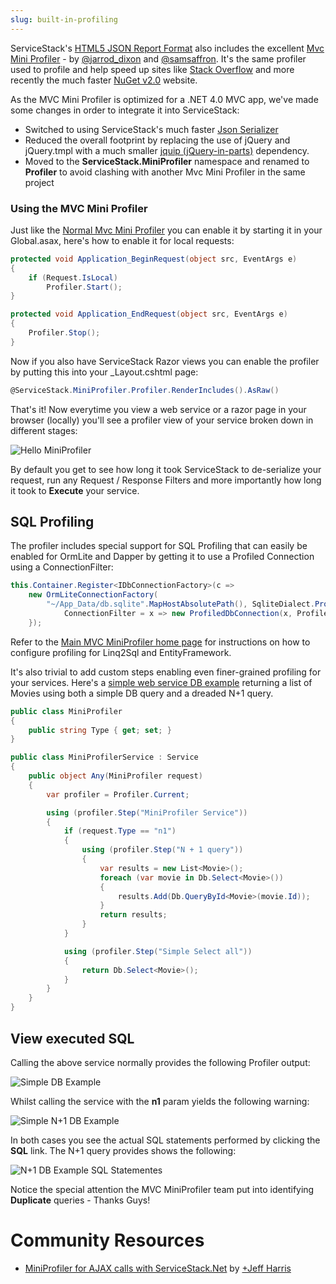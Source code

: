 ```yaml
---
slug: built-in-profiling
---
```

ServiceStack's [HTML5 JSON Report Format](https://github.com/ServiceStack/ServiceStack/wiki/HTML5ReportFormat) also includes the excellent [Mvc Mini Profiler](http://code.google.com/p/mvc-mini-profiler/) - by [@jarrod_dixon](https://twitter.com/jarrod_dixon) and [@samsaffron](https://twitter.com/samsaffron).
It's the same profiler used to profile and help speed up sites like [Stack Overflow](http://www.stackoverflow.com) and more recently the much faster [NuGet v2.0](http://nuget.org) website.

As the MVC Mini Profiler is optimized for a .NET 4.0 MVC app, we've made some changes in order to integrate it into ServiceStack:
  
  - Switched to using ServiceStack's much faster [Json Serializer](https://github.com/ServiceStack/ServiceStack.Text)
  - Reduced the overall footprint by replacing the use of jQuery and jQuery.tmpl with a much smaller [jquip (jQuery-in-parts)](https://github.com/mythz/jquip) dependency.
  - Moved to the **ServiceStack.MiniProfiler** namespace and renamed to **Profiler** to avoid clashing with another Mvc Mini Profiler in the same project

### Using the MVC Mini Profiler

Just like the [Normal Mvc Mini Profiler](http://code.google.com/p/mvc-mini-profiler/) you can enable it by starting it in your Global.asax, here's how to enable it for local requests:
 
```csharp
protected void Application_BeginRequest(object src, EventArgs e)
{
    if (Request.IsLocal)
        Profiler.Start();
}

protected void Application_EndRequest(object src, EventArgs e)
{
    Profiler.Stop();
}
```
Now if you also have ServiceStack Razor views you can enable the profiler by putting this into your _Layout.cshtml page:
```csharp
@ServiceStack.MiniProfiler.Profiler.RenderIncludes().AsRaw() 
```
That's it! Now everytime you view a web service or a razor page in your browser (locally) you'll see a profiler view of your service broken down in different stages:

![Hello MiniProfiler](http://mono.servicestack.net/files/miniprofiler-hello.png)

By default you get to see how long it took ServiceStack to de-serialize your request, run any Request / Response Filters and more importantly how long it took to **Execute** your service.

## SQL Profiling

The profiler includes special support for SQL Profiling that can easily be enabled for OrmLite and Dapper by getting it to use a Profiled Connection using a ConnectionFilter:

```csharp
this.Container.Register<IDbConnectionFactory>(c =>
    new OrmLiteConnectionFactory(
        "~/App_Data/db.sqlite".MapHostAbsolutePath(), SqliteDialect.Provider) {
            ConnectionFilter = x => new ProfiledDbConnection(x, Profiler.Current)
    });
```

Refer to the [Main MVC MiniProfiler home page](http://code.google.com/p/mvc-mini-profiler/) for instructions on how to configure profiling for Linq2Sql and EntityFramework.

It's also trivial to add custom steps enabling even finer-grained profiling for your services. 
Here's a [simple web service DB example](https://github.com/ServiceStack/ServiceStack/blob/master/tests/ServiceStack.WebHost.IntegrationTests/Services/ProfilerService.cs) 
returning a list of Movies using both a simple DB query and a dreaded N+1 query.

```csharp
public class MiniProfiler
{
    public string Type { get; set; }
}

public class MiniProfilerService : Service
{
    public object Any(MiniProfiler request)
    {
        var profiler = Profiler.Current;

        using (profiler.Step("MiniProfiler Service"))
        {
            if (request.Type == "n1")
            {
                using (profiler.Step("N + 1 query"))
                {
                    var results = new List<Movie>();
                    foreach (var movie in Db.Select<Movie>())
                    {
                        results.Add(Db.QueryById<Movie>(movie.Id));
                    }
                    return results;
                }
            }

            using (profiler.Step("Simple Select all"))
            {
                return Db.Select<Movie>();
            }
        }
    }
}
```

## View executed SQL

Calling the above service normally provides the following Profiler output:

![Simple DB Example](http://mono.servicestack.net/files/miniprofiler-simpledb.png)

Whilst calling the service with the **n1** param yields the following warning:

![Simple N+1 DB Example](http://mono.servicestack.net/files/miniprofiler-simpledb-n1.png)

In both cases you see the actual SQL statements performed by clicking the **SQL** link. The N+1 query provides shows the following:

![N+1 DB Example SQL Statementes](http://mono.servicestack.net/files/miniprofiler-simpledb-n1-sql.png)

Notice the special attention the MVC MiniProfiler team put into identifying **Duplicate** queries - Thanks Guys!


# Community Resources

  - [MiniProfiler for AJAX calls with ServiceStack.Net](http://tunurgitr.blogspot.com/2012/04/miniprofiler-for-ajax-calls-with.html) by [+Jeff Harris](https://plus.google.com/116988314718225555687/posts)
